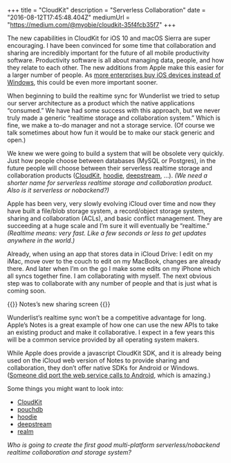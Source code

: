 +++
title = "CloudKit"
description = "Serverless Collaboration"
date = "2016-08-12T17:45:48.404Z"
mediumUrl = "https://medium.com/@myobie/cloudkit-35f4fcb35f7"
+++

The new capabilities in CloudKit for iOS 10 and macOS Sierra are super encouraging. I have been convinced for some time that collaboration and sharing are incredibly important for the future of all mobile productivity software. Productivity software is all about managing data, people, and how they relate to each other. The new additions from Apple make this easier for a larger number of people. As [more enterprises buy iOS devices instead of Windows](http://www.nytimes.com/2016/08/08/technology/once-taunted-by-steve-jobs-companies-are-now-big-customers-of-apple.html?src=me&_r=0), this could be even more important sooner.

When beginning to build the realtime sync for Wunderlist we tried to setup our server architecture as a product which the native applications “consumed.” We have had some success with this approach, but we never truly made a generic “realtime storage and collaboration system.” Which is fine, we make a to-do manager and not a storage service. (Of course we talk sometimes about how fun it would be to make our stack generic and open.)

We knew we were going to build a system that will be obsolete very quickly. Just how people choose between databases (MySQL or Postgres), in the future people will choose between their serverless realtime storage and collaboration products ([CloudKit](https://en.wikipedia.org/wiki/CloudKit), [hoodie](http://hood.ie), [deepstream](https://deepstream.io), …). _(We need a shorter name for serverless realtime storage and collaboration product. Also is it serverless or nobackend?)_

Apple has been very, very slowly evolving iCloud over time and now they have built a file/blob storage system, a record/object storage system, sharing and collaboration (ACLs), and basic conflict management. They are succeeding at a huge scale and I’m sure it will eventually be “realtime.” _(Realtime means: very fast. Like a few seconds or less to get updates anywhere in the world.)_

Already, when using an app that stores data in iCloud Drive: I edit on my iMac, move over to the couch to edit on my MacBook, changes are already there. And later when I’m on the go I make some edits on my iPhone which all syncs together fine. I am collaborating with myself. The next obvious step was to collaborate with any number of people and that is just what is coming soon.

{{<fig
  src="1-5_qp7e2QY6mjv1NfWP38Mw.png"
  alt="Notes’s new sharing screen">}}
Notes’s new sharing screen
{{</fig>}}

Wunderlist’s realtime sync won’t be a competitive advantage for long. Apple’s Notes is a great example of how one can use the new APIs to take an existing product and make it collaborative. I expect in a few years this will be a common service provided by all operating system makers.

While Apple does provide a javascript CloudKit SDK, and it is already being used on the iCloud web version of Notes to provide sharing and collaboration, they don’t offer native SDKs for Android or Windows. ([Someone did port the web service calls to Android](https://github.com/jaumecornado/DroidNubeKit), which is amazing.)

Some things you might want to look into:

* [CloudKit](https://en.wikipedia.org/wiki/CloudKit)
* [pouchdb](https://pouchdb.com)
* [hoodie](http://hood.ie)
* [deepstream](https://deepstream.io)
* [realm](https://realm.io)

_Who is going to create the first good multi-platform serverless/nobackend realtime collaboration and storage system?_
